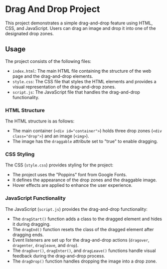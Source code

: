 # Drag And Drop Project

This project demonstrates a simple drag-and-drop feature using HTML, CSS, and JavaScript. Users can drag an image and drop it into one of the designated drop zones.


## Usage

The project consists of the following files:

- `index.html`: The main HTML file containing the structure of the web page and the drag-and-drop elements.
- `style.css`: The CSS file that styles the HTML elements and provides a visual representation of the drag-and-drop zones.
- `script.js`: The JavaScript file that handles the drag-and-drop functionality.

### HTML Structure

The HTML structure is as follows:

- The main container (`<div id="container">`) holds three drop zones (`<div class="drop">`) and an image (`<img>`).
- The image has the `draggable` attribute set to "true" to enable dragging.

### CSS Styling

The CSS (`style.css`) provides styling for the project:

- The project uses the "Poppins" font from Google Fonts.
- It defines the appearance of the drop zones and the draggable image.
- Hover effects are applied to enhance the user experience.

### JavaScript Functionality

The JavaScript (`script.js`) provides the drag-and-drop functionality:

- The `dragStart()` function adds a class to the dragged element and hides it during dragging.
- The `dragEnd()` function resets the class of the dragged element after dragging ends.
- Event listeners are set up for the drag-and-drop actions (`dragover`, `dragenter`, `dragleave`, and `drop`).
- The `dragOver()`, `dragEnter()`, and `dragLeave()` functions handle visual feedback during the drag-and-drop process.
- The `dragDrop()` function handles dropping the image into a drop zone.

